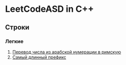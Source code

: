 # LeetCodeASD in C++

## Строки

### Легкие

1. [Перевод числа из арабской нумерации в римскую](https://github.com/B0djan/LeetCodeASD/tree/master/string/easy/roman_to_integer)
2. [Самый длинный префикс](https://github.com/B0djan/LeetCodeASD/tree/master/string/easy/longest_common_prefix)